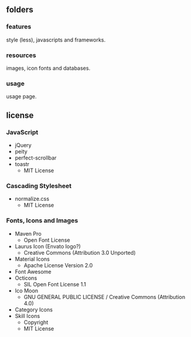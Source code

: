 ## folders
### features
style (less), javascripts and frameworks.

### resources
images, icon fonts and databases.

### usage
usage page.

## license
### JavaScript
* jQuery
* peity
* perfect-scrollbar
* toastr
	* MIT License

### Cascading Stylesheet
* normalize.css
	* MIT License

### Fonts, Icons and Images
* Maven Pro
	* Open Font License
* Laurus Icon (Envato logo?)
	* Creative Commons (Attribution 3.0 Unported)
* Material Icons
	* Apache License Version 2.0
* Font Awesome
* Octicons
	* SIL Open Font License 1.1
* Ico Moon
	* GNU GENERAL PUBLIC LICENSE / Creative Commons (Attribution 4.0)
* Category Icons
* Skill Icons
	* Copyright
	* MIT License
